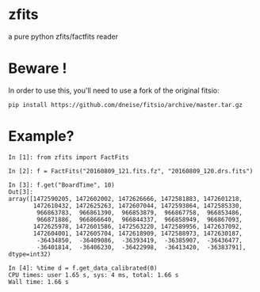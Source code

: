 # zfits
a pure python zfits/factfits reader

# Beware !

In order to use this, you'll need to use a fork of the original fitsio:

    pip install https://github.com/dneise/fitsio/archive/master.tar.gz

# Example? 

    In [1]: from zfits import FactFits

    In [2]: f = FactFits("20160809_121.fits.fz", "20160809_120.drs.fits")

    In [3]: f.get("BoardTime", 10)
    Out[3]: 
    array([1472590205, 1472602002, 1472626666, 1472581883, 1472601218,
           1472610432, 1472625263, 1472607044, 1472593864, 1472585330,
            966863783,  966861390,  966853879,  966867758,  966853486,
            966871886,  966866640,  966844337,  966858949,  966867093,
           1472625978, 1472601586, 1472563220, 1472589956, 1472637092,
           1472604001, 1472605704, 1472618909, 1472588973, 1472630187,
            -36434850,  -36409086,  -36393419,  -36385907,  -36436477,
            -36401814,  -36406230,  -36422998,  -36413420,  -36383791], dtype=int32)

    In [4]: %time d = f.get_data_calibrated(0)
    CPU times: user 1.65 s, sys: 4 ms, total: 1.66 s
    Wall time: 1.66 s
